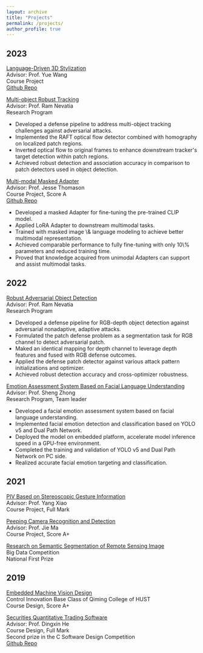 ```yaml
---
layout: archive
title: "Projects"
permalink: /projects/
author_profile: true
---
```



<h2> 2023 </h2>

<p><u>Language-Driven 3D Stylization</u><br>
Advisor: Prof. Yue Wang<br>
Course Project<br>
<a href="https://github.com/Weijingmin2000/Language-Driven-3D-Stylization" class="btn btn--success">Github Repo</a></p>


<p><u>Multi-object Robust Tracking</u><br>
Advisor: Prof. Ram Nevatia<br>
Research Program<br>
<ul>    
    <li>Developed a defense pipeline to address multi-object tracking challenges against adversarial attacks.</li>
    <li>Implemented the RAFT optical flow detector combined with homography on localized patch regions.</li>
    <li>Inverted optical flow to original frames to enhance downstream tracker's target detection within patch regions.</li>
    <li>Achieved robust detection and association accuracy in comparison to patch detectors used in object detection.</li>
</ul><p>

<p><u>Multi-modal Masked Adapter</u><br>
Advisor: Prof. Jesse Thomason<br>
Course Project, Score A<br>
<a href="https://github.com/YinzhenWang/Real_CLIP_Adapter" class="btn btn--success">Github Repo</a><br>
<ul>
    <li>Developed a masked Adapter for fine-tuning the pre-trained CLIP model.</li>
    <li>Applied LoRA Adapter to downstream multimodal tasks.</li>
    <li>Trained with masked image \& language modeling to achieve better multimodal representation.</li>
    <li>Achieved comparable performance to fully fine-tuning with only 10\% parameters and reduced training time.</li>
    <li>Proved that knowledge acquired from unimodal Adapters can support and assist multimodal tasks.</li>
</ul><p>


<h2> 2022 </h2>
<p><u>Robust Adversarial Object Detection</u><br>
Advisor: Prof. Ram Nevatia<br>
Research Program<br>
<ul>    
    <li>Developed a defense pipeline for RGB-depth object detection against adversarial nonadaptive, adaptive attacks.</li>
    <li>Formulated the patch defense problem as a segmentation task for RGB channel to detect adversarial patch.</li>
    <li>Maked an identical mapping for depth channel to leverage depth features and fused with RGB defense outcomes.</li>
    <li>Applied the defense patch detector against various attack pattern initializations and optimizer.</li>
    <li>Achieved robust detection accuracy and cross-optimizer robustness.</li>
</ul><p>

<p><u>Emotion Assessment System Based on Facial Language Understanding</u><br>
Advisor: Prof. Sheng Zhong<br>
Research Program, Team leader<br>
<ul>
    <li>Developed a facial emotion assessment system based on facial language understanding.</li>
    <li>Implemented facial emotion detection and classification based on YOLO v5 and Dual Path Network.</li>
    <li>Deployed the model on embedded platform, accelerate model inference speed in a GPU-free environment.</li>
    <li>Completed the training and validation of YOLO v5 and Dual Path Network on PC side.</li>
    <li>Realized accurate facial emotion targeting and classification.</li>
</ul><p>


<h2> 2021 </h2>

<p><u>PIV Based on Stereoscopic Gesture Information</u><br>
Advisor: Prof. Yang Xiao<br>
Course Project, Full Mark<br>

<p><u>Peeping Camera Recognition and Detection</u><br>
Advisor: Prof. Jie Ma<br>
Course Project, Score A+<br>

<p><u>Research on Semantic Segmentation of Remote Sensing Image</u><br>
Big Data Competition<br>
National First Prize<br>


<h2> 2019 </h2>

<p><u>Embedded Machine Vision Design</u><br>
Control Innovation Base Class of Qiming College of HUST<br>
Course Design, Score A+<br>


<p><u>Securities Quantitative Trading Software</u><br>
Advisor: Prof. Dingxin He<br>
Course Design, Full Mark<br>
Second prize in the C Software Design Competition<br>
<a href="https://github.com/Weijingmin2000/STOCK" class="btn btn--success">Github Repo</a></p>
